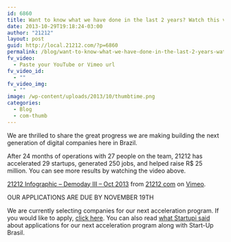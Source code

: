 ```yaml
---
id: 6860
title: Want to know what we have done in the last 2 years? Watch this video now!
date: 2013-10-29T19:18:24-03:00
author: "21212"
layout: post
guid: http://local.21212.com/?p=6860
permalink: /blog/want-to-know-what-we-have-done-in-the-last-2-years-watch-this-video-now/
fv_video:
  - Paste your YouTube or Vimeo url
fv_video_id:
  - ""
fv_video_img:
  - ""
image: /wp-content/uploads/2013/10/thumbtime.png
categories:
  - Blog
  - com-thumb
---
```

<p dir="ltr">
  We are thrilled to share the great progress we are making building the next generation of digital companies here in Brazil.
</p>

<p dir="ltr">
  After 24 months of operations with 27 people on the team, 21212 has accelerated 29 startups, generated 250 jobs, and helped raise R$ 25 million. You can see more results by watching the video above.
</p>



[21212 Infographic &#8211; Demoday III &#8211; Oct 2013](http://vimeo.com/75998416) from [21212 com](http://vimeo.com/by21212com) on [Vimeo](https://vimeo.com).

<p dir="ltr">
  OUR APPLICATIONS ARE DUE BY NOVEMBER 19TH
</p>

<p dir="ltr">
  We are currently selecting companies for our next acceleration program. If you would like to apply, <a href="http://startupbrasil.21212.com/">click here</a>. You can also read <a href="http://startups.ig.com.br/2013/21212-quer-dez-empresas-via-start-up-brasil-para-total-de-r-500-mil-na-aceleracao/">what Startupi said</a> about applications for our next acceleration program along with Start-Up Brasil.
</p>

&nbsp;